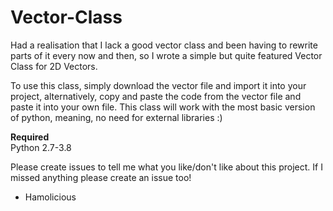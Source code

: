 # Vector-Class
Had a realisation that I lack a good vector class and been having to rewrite parts of it every now and then, so I wrote a simple but quite featured Vector Class for 2D Vectors.

To use this class, simply download the vector file and import it into your project, alternatively, copy and paste the code from the vector file and paste it into your own file. This class will work with the most basic version of python, meaning, no need for external libraries :)
<br>

<strong>Required</strong><br>
Python 2.7-3.8<br>

Please create issues to tell me what you like/don't like about this project.
If I missed anything please create an issue too!

 - Hamolicious
